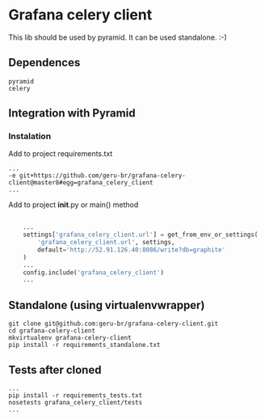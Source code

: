 # Grafana celery client

This lib should be used by pyramid. It can be used standalone. :-)

## Dependences
```
pyramid
celery
```

## Integration with Pyramid

### Instalation

Add to project requirements.txt

```shell
...
-e git+https://github.com/geru-br/grafana-celery-client@master8#egg=grafana_celery_client
...

```

Add to project __init__.py or main() method

```python
	
    ...
    settings['grafana_celery_client.url'] = get_from_env_or_settings(
        'grafana_celery_client.url', settings,
        default='http://52.91.126.40:8086/write?db=graphite'
    )
    ...
    config.include('grafana_celery_client')
    ...

```

## Standalone (using virtualenvwrapper)


```shell
git clone git@github.com:geru-br/grafana-celery-client.git
cd grafana-celery-client
mkvirtualenv grafana-celery-client
pip install -r requirements_standalone.txt
```


## Tests after cloned


```shell
...
pip install -r requirements_tests.txt
nosetests grafana_celery_client/tests
...

```

